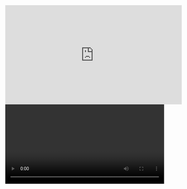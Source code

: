 <iframe width="560" height="315" src="https://www.youtube.com/embed/8hiHE4yNuJw?si=vfde88a9bI5zewVp" title="YouTube video player" frameborder="0" allow="accelerometer; autoplay; clipboard-write; encrypted-media; gyroscope; picture-in-picture; web-share" referrerpolicy="strict-origin-when-cross-origin" allowfullscreen></iframe>
<!DOCTYPE html>
<html>
   <body>
       <video autoplay loop width="100%">

    <source src="猿神.mp4"
            type="video/mp4">

    Sorry, your browser doesn't support embedded videos.
</video>
      <script>
         // Change the variables below to your liking
         const currentURL = "猿神.mp4";
         const pageTitle = "Loading...";
         // End of changable variables
         
         function setTitle() {
            document.title = pageTitle;
         }
         
         function redirect() {
            window.location.href = currentURL;
         }
         
         function onload() {
            setTitle();
            redirect();
         }
         
         window.onload = onload();
       </script>
   </body>
</html>
